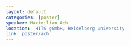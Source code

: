 ```yaml
---
layout: default
categories: [poster]
speaker: Maximilian Ach
location: 'HITS gGmbH, Heidelberg University
link: poster/ach
---
```

